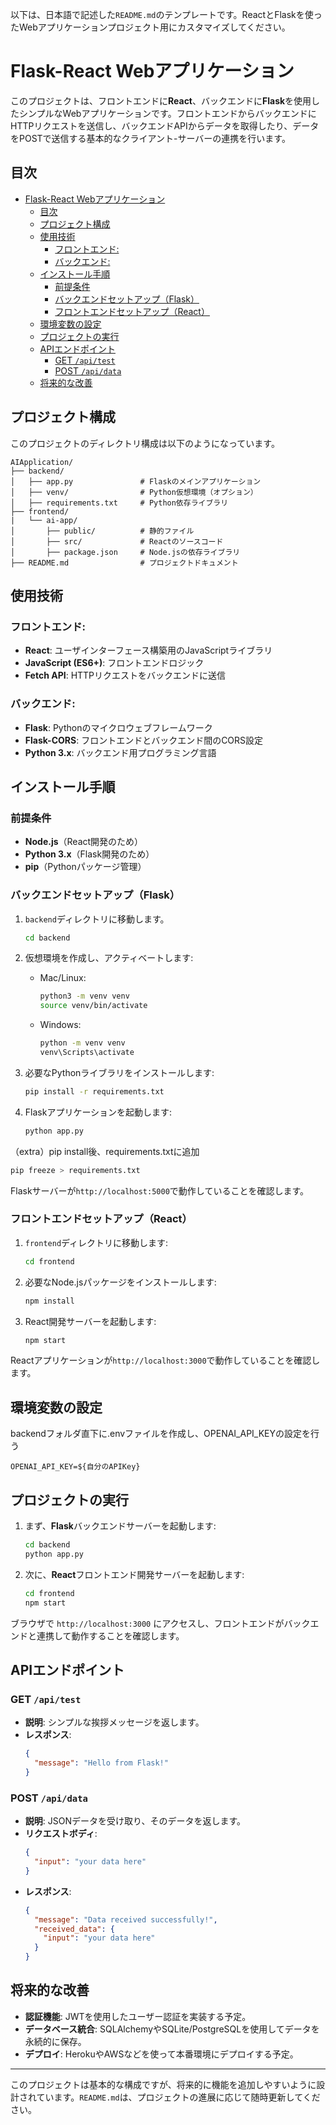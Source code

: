 以下は、日本語で記述した`README.md`のテンプレートです。ReactとFlaskを使ったWebアプリケーションプロジェクト用にカスタマイズしてください。

# Flask-React Webアプリケーション

このプロジェクトは、フロントエンドに**React**、バックエンドに**Flask**を使用したシンプルなWebアプリケーションです。フロントエンドからバックエンドにHTTPリクエストを送信し、バックエンドAPIからデータを取得したり、データをPOSTで送信する基本的なクライアント-サーバーの連携を行います。

## 目次
- [Flask-React Webアプリケーション](#flask-react-webアプリケーション)
  - [目次](#目次)
  - [プロジェクト構成](#プロジェクト構成)
  - [使用技術](#使用技術)
    - [フロントエンド:](#フロントエンド)
    - [バックエンド:](#バックエンド)
  - [インストール手順](#インストール手順)
    - [前提条件](#前提条件)
    - [バックエンドセットアップ（Flask）](#バックエンドセットアップflask)
    - [フロントエンドセットアップ（React）](#フロントエンドセットアップreact)
  - [環境変数の設定](#環境変数の設定)
  - [プロジェクトの実行](#プロジェクトの実行)
  - [APIエンドポイント](#apiエンドポイント)
    - [GET `/api/test`](#get-apitest)
    - [POST `/api/data`](#post-apidata)
  - [将来的な改善](#将来的な改善)

## プロジェクト構成

このプロジェクトのディレクトリ構成は以下のようになっています。

```
AIApplication/
├── backend/
│   ├── app.py               # Flaskのメインアプリケーション
│   ├── venv/                # Python仮想環境（オプション）
│   ├── requirements.txt     # Python依存ライブラリ
├── frontend/
|   └── ai-app/
│       ├── public/          # 静的ファイル
│       ├── src/             # Reactのソースコード
│       ├── package.json     # Node.jsの依存ライブラリ
├── README.md                # プロジェクトドキュメント
```

## 使用技術

### フロントエンド:
- **React**: ユーザインターフェース構築用のJavaScriptライブラリ
- **JavaScript (ES6+)**: フロントエンドロジック
- **Fetch API**: HTTPリクエストをバックエンドに送信

### バックエンド:
- **Flask**: Pythonのマイクロウェブフレームワーク
- **Flask-CORS**: フロントエンドとバックエンド間のCORS設定
- **Python 3.x**: バックエンド用プログラミング言語

## インストール手順

### 前提条件
- **Node.js**（React開発のため）
- **Python 3.x**（Flask開発のため）
- **pip**（Pythonパッケージ管理）

### バックエンドセットアップ（Flask）

1. `backend`ディレクトリに移動します。
   ```bash
   cd backend
   ```

2. 仮想環境を作成し、アクティベートします:
   - Mac/Linux:
     ```bash
     python3 -m venv venv
     source venv/bin/activate
     ```
   - Windows:
     ```bash
     python -m venv venv
     venv\Scripts\activate
     ```

3. 必要なPythonライブラリをインストールします:
   ```bash
   pip install -r requirements.txt
   ```

4. Flaskアプリケーションを起動します:
   ```bash
   python app.py
   ```

（extra）pip install後、requirements.txtに追加
```bash
pip freeze > requirements.txt
```

Flaskサーバーが`http://localhost:5000`で動作していることを確認します。

### フロントエンドセットアップ（React）

1. `frontend`ディレクトリに移動します:
   ```bash
   cd frontend
   ```

2. 必要なNode.jsパッケージをインストールします:
   ```bash
   npm install
   ```

3. React開発サーバーを起動します:
   ```bash
   npm start
   ```

Reactアプリケーションが`http://localhost:3000`で動作していることを確認します。

## 環境変数の設定
backendフォルダ直下に.envファイルを作成し、OPENAI_API_KEYの設定を行う
```
OPENAI_API_KEY=${自分のAPIKey}
```

## プロジェクトの実行

1. まず、**Flask**バックエンドサーバーを起動します:
   ```bash
   cd backend
   python app.py
   ```

2. 次に、**React**フロントエンド開発サーバーを起動します:
   ```bash
   cd frontend
   npm start
   ```

ブラウザで `http://localhost:3000` にアクセスし、フロントエンドがバックエンドと連携して動作することを確認します。

## APIエンドポイント

### GET `/api/test`
- **説明**: シンプルな挨拶メッセージを返します。
- **レスポンス**:
  ```json
  {
    "message": "Hello from Flask!"
  }
  ```

### POST `/api/data`
- **説明**: JSONデータを受け取り、そのデータを返します。
- **リクエストボディ**:
  ```json
  {
    "input": "your data here"
  }
  ```
- **レスポンス**:
  ```json
  {
    "message": "Data received successfully!",
    "received_data": {
      "input": "your data here"
    }
  }
  ```

## 将来的な改善

- **認証機能**: JWTを使用したユーザー認証を実装する予定。
- **データベース統合**: SQLAlchemyやSQLite/PostgreSQLを使用してデータを永続的に保存。
- **デプロイ**: HerokuやAWSなどを使って本番環境にデプロイする予定。

---

このプロジェクトは基本的な構成ですが、将来的に機能を追加しやすいように設計されています。`README.md`は、プロジェクトの進展に応じて随時更新してください。
